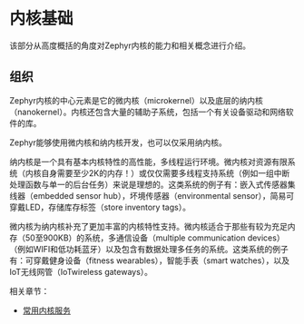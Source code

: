 # 内核基础

该部分从高度概括的角度对Zephyr内核的能力和相关概念进行介绍。

## 组织

Zephyr内核的中心元素是它的微内核（microkernel）以及底层的纳内核（nanokernel）。内核还包含大量的辅助子系统，包括一个有关设备驱动和网络软件的库。

Zephyr能够使用微内核和纳内核开发，也可以仅采用纳内核。

纳内核是一个具有基本内核特性的高性能，多线程运行环境。微内核对资源有限系统（内核自身需要至少2K的内存！）或仅仅需要多线程支持系统（例如一组中断处理函数与单一的后台任务）来说是理想的。这类系统的例子有：嵌入式传感器集线器（embedded sensor hub），坏境传感器（environmental sensor），简易可穿戴LED，存储库存标签（store inventory tags）。

微内核为纳内核补充了更加丰富的内核特性支持。微内核适合于那些有较为充足内存（50至900KB）的系统，多通信设备（multiple communication devices）（例如WIFI和低功耗蓝牙）以及包含有数据处理多任务的系统。这类系统的例子有：可穿戴健身设备（fitness wearables），智能手表（smart watches），以及IoT无线网管（IoTwireless gateways）。

相关章节：

* [常用内核服务](common_kernel_services.md)
